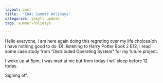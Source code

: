 ```yaml
---
layout: post
title:  "E04: Summer Holidays"
categories: jekyll update
tags: summer-holidays

---
```

Hello everyone, I am here again doing this regreting over my life choices(oh I have nothing good to do :D), listening to Harry Potter Book 2 E12, I read some case study from "Distributed Operating System" for my future project. 

I woke up at 5pm, I was mad at me but from today I will sleep before 12 today.

Signing off.